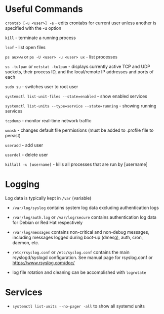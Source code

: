 

# Useful Commands
`crontab [-u <user>] -e` - edits crontabs for current user unless another is specified with the -u option

`kill` - terminate a running process

`lsof` - list open files

`ps auxww` or `ps -U <user> -u <user> ux` - list processes

`ss -tulpan` or `netstat -tulpan` - displays currently active TCP and UDP sockets, their process ID, and the local/remote IP addresses and ports of each

`sudo su` - switches user to root user

`systemctl list-unit-files --state=enabled` - show enabled services

`systemctl list-units --type=service --state=running` - showing running services

`tcpdump` - monitor real-time network traffic

`umask` - changes default file permissions (must be added to .profile file to persist)

`useradd` - add user

`userdel` - delete user

`killall -u [username]` - kills all processes that are run by [username]

# Logging
Log data is typically kept in `/var` (variable)

- `/var/log/syslog` contains system log data excluding authentication logs
  
- `/var/log/auth.log` or `/var/log/secure` contains authentication log data for Debian or Red Hat respectively
  
- `/var/log/messages` contains non-critical and non-debug messages, including messages logged during boot-up (dmesg), auth, cron, daemon, etc.
  
- `/etc/rsyslog.conf` or `/etc/syslog.conf` contains the main rsyslogd/syslogd configuration. See manual page for rsyslog.conf or https://www.rsyslog.com/doc/

- log file rotation and cleaning can be accomplished with `logrotate`

# Services
- `systemctl list-units --no-pager -all` to show all systemd units
